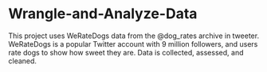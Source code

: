 # Wrangle-and-Analyze-Data
This project uses WeRateDogs data from the @dog_rates archive in tweeter. WeRateDogs is a popular Twitter account with 9 million followers, and users rate dogs to show how sweet they are.  Data is collected, assessed, and cleaned.
